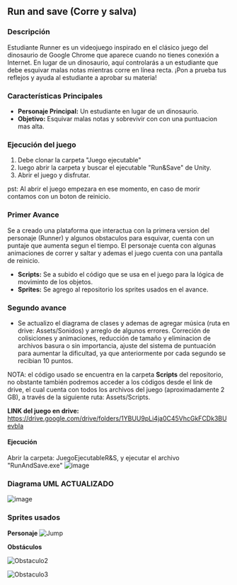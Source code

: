 ## Run and save (Corre y salva)
### Descripción

Estudiante Runner es un videojuego inspirado en el clásico juego del dinosaurio de Google Chrome que aparece cuando no tienes conexión a Internet. En lugar de un dinosaurio, aquí controlarás a un estudiante que debe esquivar malas notas mientras corre en línea recta. ¡Pon a prueba tus reflejos y ayuda al estudiante a aprobar su materia!

### Características Principales

- **Personaje Principal:** Un estudiante en lugar de un dinosaurio.
- **Objetivo:** Esquivar malas notas y sobrevivir con con una puntuacion mas alta.

### Ejecución del juego 
  1. Debe clonar la carpeta "Juego ejecutable"
  2. luego abrir la carpeta y buscar el ejecutable "Run&Save" de Unity.
  3. Abrir el juego y disfrutar.
     
pst: Al abrir el juego empezara en ese momento, en caso de morir contamos con un boton de reinicio.
### Primer Avance

Se a creado una plataforma que interactua con la primera version del personaje (Runner) y algunos obstaculos para esquivar, cuenta con un puntaje que aumenta segun el tiempo. El personaje cuenta con algunas animaciones de correr y saltar y ademas el juego cuenta con una pantalla de reinicio.

- **Scripts:** Se a subido el código que se usa en el juego para la lógica de moviminto de los objetos.
- **Sprites:** Se agrego al repositorio los sprites usados en el avance.

### Segundo avance

- Se actualizo el diagrama de clases y ademas de agregar música (ruta en drive: Assets/Sonidos) y arreglo de algunos errores. Correción de colisiciones y animaciones, reducción de tamaño y eliminacion de archivos basura o sin importancia, ajuste del sistema de puntuación para aumentar la dificultad, ya que anteriormente por cada segundo se recibian 10 puntos.<br>

NOTA: el código usado se encuentra en la carpeta **Scripts** del repositorio, no obstante también podremos acceder a los códigos desde el link de drive, el cual cuenta con todos los archivos del juego (aproximadamente 2 GB), a través de la siguiente ruta: Assets/Scripts.

**LINK del juego en drive:** [https://drive.google.com/drive/folders/1YBUU9pLi4ja0C45VhcGkFCDk3BUevbIa ](https://drive.google.com/drive/folders/1TIZDt-XGNyR0tL85VARTm3fRvl9656Go)

#### Ejecución 

Abrir la carpeta: JuegoEjecutableR&S, y ejecutar el archivo "RunAndSave.exe"
![image](https://github.com/user-attachments/assets/29c34c92-459f-4488-8ef0-5a4f0338afc9)

### Diagrama UML ACTUALIZADO

![image](https://github.com/user-attachments/assets/5b499775-72f1-455a-93cb-1cebe10f611c)

### Sprites usados

**Personaje**
![Jump](https://github.com/145548109/Video-Juego---POO/assets/166523123/d1a59960-3eb3-48cf-8d48-eaa6caf660f7)

**Obstáculos**

![Obstaculo2](https://github.com/145548109/Video-Juego---POO/assets/166523123/55d18621-35ed-42f7-9096-5cb86dfc6932)

![Obstaculo3](https://github.com/145548109/Video-Juego---POO/assets/166523123/2d542df7-19f3-4ee9-afef-835b2f505cff)

